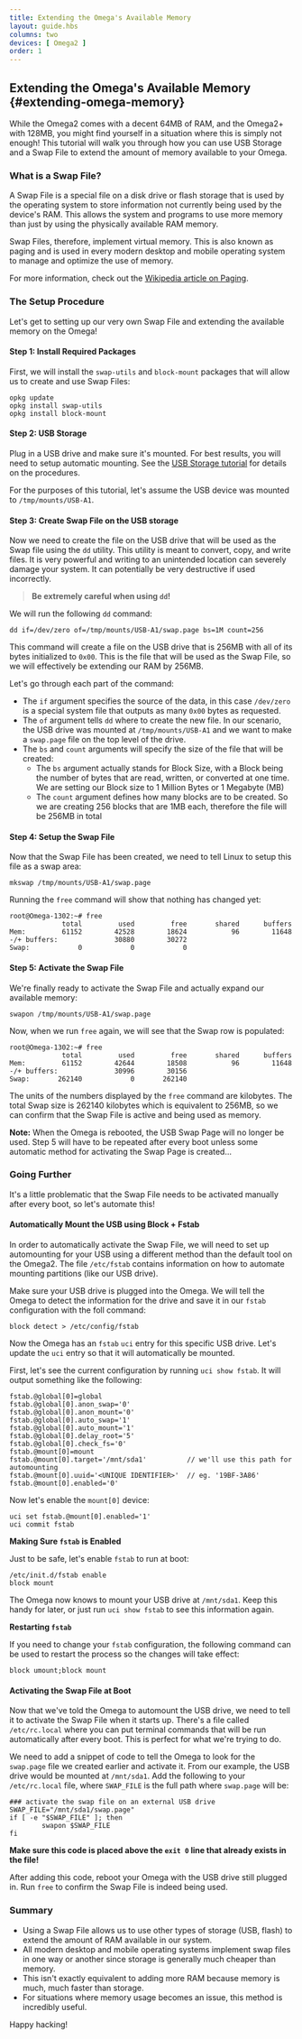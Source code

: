 ```yaml
---
title: Extending the Omega's Available Memory
layout: guide.hbs
columns: two
devices: [ Omega2 ]
order: 1
---
```


## Extending the Omega's Available Memory {#extending-omega-memory}

While the Omega2 comes with a decent 64MB of RAM, and the Omega2+ with 128MB, you might find yourself in a situation where this is simply not enough! This tutorial will walk you through how you can use USB Storage and a Swap File to extend the amount of memory available to your Omega.

[//]: # (this article will cover how to extend the Omega's available memory by using a swap file on USB storage)

[//]: # (heavily base it on the existing article, should be pretty complete)

### What is a Swap File?

A Swap File is a special file on a disk drive or flash storage that is used by the operating system to store information not currently being used by the device's RAM. This allows the system and programs to use more memory than just by using the physically available RAM memory.

Swap Files, therefore, implement virtual memory. This is also known as paging and is used in every modern desktop and mobile operating system to manage and optimize the use of memory.

For more information, check out the [Wikipedia article on Paging](https://en.wikipedia.org/wiki/Paging).

### The Setup Procedure

Let's get to setting up our very own Swap File and extending the available memory on the Omega!

#### Step 1: Install Required Packages

First, we will install the `swap-utils` and `block-mount` packages that will allow us to create and use Swap Files:

```
opkg update
opkg install swap-utils
opkg install block-mount
```

#### Step 2: USB Storage

Plug in a USB drive and make sure it's mounted. For best results, you will need to setup automatic mounting. See the [USB Storage tutorial](#usb-storage) for details on the procedures.

For the purposes of this tutorial, let's assume the USB device was mounted to `/tmp/mounts/USB-A1`.


#### Step 3: Create Swap File on the USB storage

Now we need to create the file on the USB drive that will be used as the Swap file using the `dd` utility. This utility is meant to convert, copy, and write files. It is very powerful and writing to an unintended location can severely damage your system. It can potentially be very destructive if used incorrectly. 

>**Be extremely careful when using `dd`!**

We will run the following `dd` command:

```
dd if=/dev/zero of=/tmp/mounts/USB-A1/swap.page bs=1M count=256
```

This command will create a file on the USB drive that is 256MB with all of its bytes initialized to `0x00`. This is the file that will be used as the Swap File, so we will effectively be extending our RAM by 256MB.

Let's go through each part of the command:
* The `if` argument specifies the source of the data, in this case `/dev/zero` is a special system file that outputs as many `0x00` bytes as requested.
* The `of` argument tells `dd` where to create the new file. In our scenario, the USB drive was mounted at `/tmp/mounts/USB-A1` and we want to make a `swap.page` file on the top level of the drive.
* The `bs` and `count` arguments will specify the size of the file that will be created:
  * The `bs` argument actually stands for Block Size, with a Block being the number of bytes that are read, written, or converted at one time. We are setting our Block size to 1 Million Bytes or 1 Megabyte (MB)
  * The `count` argument defines how many blocks are to be created. So we are creating 256 blocks that are 1MB each, therefore the file will be 256MB in total


#### Step 4: Setup the Swap File

Now that the Swap File has been created, we need to tell Linux to setup this file as a swap area:
```
mkswap /tmp/mounts/USB-A1/swap.page
```

Running the `free` command will show that nothing has changed yet:
```
root@Omega-1302:~# free
             total         used         free       shared      buffers
Mem:         61152        42528        18624           96        11648
-/+ buffers:              30880        30272
Swap:            0            0            0
```


#### Step 5: Activate the Swap File

We're finally ready to activate the Swap File and actually expand our available memory:

```
swapon /tmp/mounts/USB-A1/swap.page
```

Now, when we run `free` again, we will see that the Swap row is populated:

```
root@Omega-1302:~# free
             total         used         free       shared      buffers
Mem:         61152        42644        18508           96        11648
-/+ buffers:              30996        30156
Swap:       262140            0       262140
```

The units of the numbers displayed by the `free` command are kilobytes. The total Swap size is 262140 kilobytes which is equivalent to 256MB, so we can confirm that the Swap File is active and being used as memory.

**Note:** When the Omega is rebooted, the USB Swap Page will no longer be used. Step 5 will have to be repeated after every boot unless some automatic method for activating the Swap Page is created...

### Going Further

It's a little problematic that the Swap File needs to be activated manually after every boot, so let's automate this!

#### Automatically Mount the USB using Block + Fstab

In order to automatically activate the Swap File, we will need to set up automounting for your USB using a different method than the default tool on the Omega2. The file `/etc/fstab` contains information on how to automate mounting partitions (like our USB drive).

Make sure your USB drive is plugged into the Omega. We will tell the Omega to detect the information for the drive and save it in our `fstab` configuration with the foll command:

```
block detect > /etc/config/fstab
```

Now the Omega has an `fstab` `uci` entry for this specific USB drive. Let's update the `uci` entry so that it will automatically be mounted.

First, let's see the current configuration by running `uci show fstab`. It will output something like the following:

```
fstab.@global[0]=global
fstab.@global[0].anon_swap='0'
fstab.@global[0].anon_mount='0'
fstab.@global[0].auto_swap='1'
fstab.@global[0].auto_mount='1'
fstab.@global[0].delay_root='5'
fstab.@global[0].check_fs='0'
fstab.@mount[0]=mount
fstab.@mount[0].target='/mnt/sda1'          // we'll use this path for automounting
fstab.@mount[0].uuid='<UNIQUE IDENTIFIER>'	// eg. '19BF-3A86'
fstab.@mount[0].enabled='0'
```

Now let's enable the `mount[0]` device:

```
uci set fstab.@mount[0].enabled='1'
uci commit fstab
```

**Making Sure `fstab` is Enabled**

Just to be safe, let's enable `fstab` to run at boot:
```
/etc/init.d/fstab enable
block mount
```

The Omega now knows to mount your USB drive at `/mnt/sda1`. Keep this handy for later, or just run `uci show fstab` to see this information again.

**Restarting `fstab`**

If you need to change your `fstab` configuration, the following command can be used to restart the process so the changes will take effect:

```
block umount;block mount
```

#### Activating the Swap File at Boot

Now that we've told the Omega to automount the USB drive, we need to tell it to activate the Swap File when it starts up. There's a file called `/etc/rc.local` where you can put terminal commands that will be run automatically after every boot. This is perfect for what we're trying to do.

We need to add a snippet of code to tell the Omega to look for the `swap.page` file we created earlier and activate it. From our example, the USB drive would be mounted at `/mnt/sda1`. Add the following to your `/etc/rc.local` file, where `SWAP_FILE` is the full path where `swap.page` will be:

```
### activate the swap file on an external USB drive
SWAP_FILE="/mnt/sda1/swap.page"
if [ -e "$SWAP_FILE" ]; then
        swapon $SWAP_FILE
fi
```

**Make sure this code is placed above the `exit 0` line that already exists in the file!**

After adding this code, reboot your Omega with the USB drive still plugged in. Run `free` to confirm the Swap File is indeed being used.

### Summary

* Using a Swap File allows us to use other types of storage (USB, flash) to extend the amount of RAM available in our system. 
* All modern desktop and mobile operating systems implement swap files in one way or another since storage is generally much cheaper than memory. 
* This isn't exactly equivalent to adding more RAM because memory is much, much faster than storage.
* For situations where memory usage becomes an issue, this method is incredibly useful.

Happy hacking!
